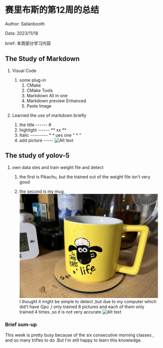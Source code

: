 # 赛里布斯的第12周的总结

Author: Salianbooth

Data: 2023/11/18

brief: 本周部分学习内容


## The Study of Markdown 



1. Visual Code
   1. some plug-in 
      1. CMake
      2. CMake Tools
      3. Markdown All in one
      4. Markdown preview Enhanced
      5. Paste Image
   
2. Learned the use of markdown briefly
   1. the title ------  #
   2. highlight ------ ** xx **
   3. Italic --------- *  *  ues one " * "
   4. add picture ----- ![Alt text](../wallhaven-j5zdom_2520x1680.png)
   


## The study of yolov-5

1. own data stes and train weight file and detect
   1. the first is Pikachu, but the trained out of the weight file isn't very good
   
   2. the second is my mug, ![Alt text](cup.JPG) I thought it might be simple to detect ,but due to my computer which did't have Gpu ,I only trained 8 pictures and each of them only trained 4 times ,so it is not very accurate
   ![Alt text](image.png)


### Brief sum-up
This week is pretty busy because of the six consecutive morning classes , and so many trifles to do .But I'm still happy to learn this knowledge.
   
   
